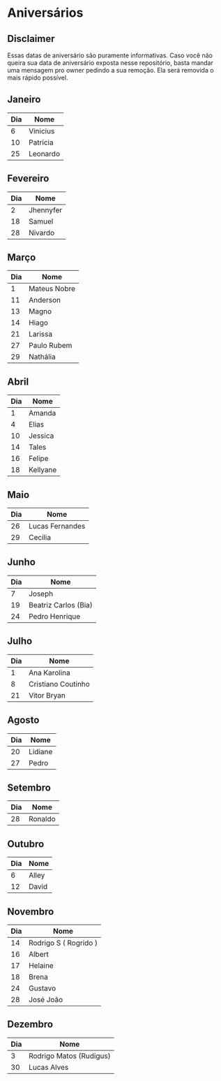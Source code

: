 # Aniversários

## Disclaimer

Essas datas de aniversário são puramente informativas. Caso você não queira sua data de aniversário exposta nesse repositório, basta mandar uma mensagem pro owner pedindo a sua remoção. Ela será removida o mais rápido possível.

## Janeiro
| Dia | Nome |
|---|---|
| 6 | Vinicius |
| 10 | Patrícia |
| 25 | Leonardo |

## Fevereiro
| Dia | Nome |
|---|---|
| 2 | Jhennyfer |
| 18 | Samuel |
| 28 | Nivardo |

## Março
| Dia | Nome |
|---|---|
| 1 | Mateus Nobre |
| 11 | Anderson |
| 13 | Magno |
| 14 | Hiago |
| 21 | Larissa |
| 27 | Paulo Rubem |
| 29 | Nathália |

## Abril
| Dia | Nome |
|---|---|
| 1 | Amanda |
| 4 | Elias |
| 10 | Jessica |
| 14 | Tales |
| 16 | Felipe |
| 18 | Kellyane |

## Maio
| Dia | Nome |
|---|---|
| 26 | Lucas Fernandes |
| 29 | Cecília |

## Junho
| Dia | Nome |
|---|---|
| 7 | Joseph |
| 19 | Beatriz Carlos (Bia) |
| 24 | Pedro Henrique |

## Julho
| Dia | Nome |
|---|---|
| 1 | Ana Karolina |
| 8 | Cristiano Coutinho |
| 21 | Vitor Bryan |

## Agosto
| Dia | Nome |
|---|---|
| 20 | Lidiane |
| 27 | Pedro |

## Setembro
| Dia | Nome |
|---|---|
| 28 | Ronaldo |

## Outubro
| Dia | Nome |
|---|---|
| 6 | Alley |
| 12 | David |

## Novembro
| Dia | Nome |
|---|---|
| 14 | Rodrigo S ( Rogrido ) |
| 16 | Albert |
| 17 | Helaine |
| 18 | Brena |
| 24 | Gustavo |
| 28 | José João |

## Dezembro
| Dia | Nome |
|---|---|
| 3 | Rodrigo Matos (Rudigus) |
| 30 | Lucas Alves |
